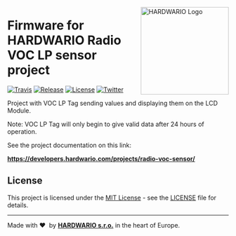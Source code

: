 <a href="https://www.hardwario.com/"><img src="https://www.hardwario.com/ci/assets/hw-logo.svg" width="200" alt="HARDWARIO Logo" align="right"></a>

# Firmware for HARDWARIO Radio VOC LP sensor project

[![Travis](https://img.shields.io/travis/bigclownlabs/bcf-radio-voc-lp-sensor/master.svg)](https://travis-ci.org/bigclownlabs/bcf-radio-voc-lp-sensor)
[![Release](https://img.shields.io/github/release/bigclownlabs/bcf-radio-voc-lp-sensor.svg)](https://github.com/bigclownlabs/bcf-radio-voc-lp-sensor/releases)
[![License](https://img.shields.io/github/license/bigclownlabs/bcf-radio-voc-lp-sensor.svg)](https://github.com/bigclownlabs/bcf-radio-voc-lp-sensor/blob/master/LICENSE)
[![Twitter](https://img.shields.io/twitter/follow/hardwario_en.svg?style=social&label=Follow)](https://twitter.com/hardwario_en)

Project with VOC LP Tag sending values and displaying them on the LCD Module.

Note: VOC LP Tag will only begin to give valid data after 24 hours of operation.

See the project documentation on this link:

**https://developers.hardwario.com/projects/radio-voc-sensor/**

## License

This project is licensed under the [MIT License](https://opensource.org/licenses/MIT/) - see the [LICENSE](LICENSE) file for details.

---

Made with &#x2764;&nbsp; by [**HARDWARIO s.r.o.**](https://www.hardwario.com/) in the heart of Europe.
